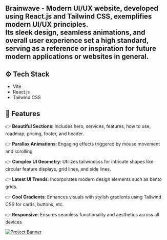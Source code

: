 ## Brainwave - Modern UI/UX website, developed using React.js and Tailwind CSS, exemplifies modern UI/UX principles. <br /> Its sleek design, seamless animations, and overall user experience set a high standard, <br /> serving as a reference or inspiration for future modern applications or websites in general.

## <a name="tech-stack">⚙️ Tech Stack</a>

-  Vite
-  React.js
-  Tailwind CSS

## <a name="features">🔋 Features</a>

👉 **Beautiful Sections**: Includes hero, services, features, how to use, roadmap, pricing, footer, and header.

👉 **Parallax Animations**: Engaging effects triggered by mouse movement and scrolling

👉 **Complex UI Geometry**: Utilizes tailwindcss for intricate shapes like circular feature displays, grid lines, and side lines.

👉 **Latest UI Trends**: Incorporates modern design elements such as bento grids.

👉 **Cool Gradients**: Enhances visuals with stylish gradients using Tailwind CSS for cards, buttons, etc.

👉 **Responsive**: Ensures seamless functionality and aesthetics across all devices

 <a href="https://youtu.be/B91wc5dCEBA" target="_blank">
      <img src="https://i.ibb.co/Kqdv8j1/Image-from.png" alt="Project Banner">
    </a>
  <br />
